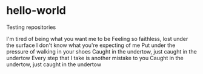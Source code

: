 # hello-world
Testing repositories


I'm tired of being what you want me to be
Feeling so faithless, lost under the surface
I don't know what you're expecting of me
Put under the pressure of walking in your shoes
Caught in the undertow, just caught in the undertow
Every step that I take is another mistake to you
Caught in the undertow, just caught in the undertow
